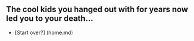 ## The cool kids you hanged out with for years now led you to your death...

* [Start over?] (home.md)
